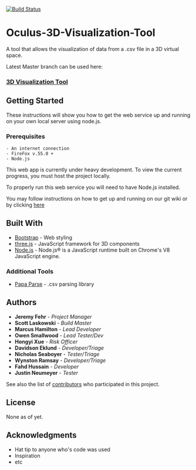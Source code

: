 [![Build Status](https://travis-ci.org/mah985/Oculus-3D-Visualization-Tool.svg?branch=Development)](https://travis-ci.org/mah985/Oculus-3D-Visualization-Tool)


# Oculus-3D-Visualization-Tool
A tool that allows the visualization  of data from a .csv file in a 3D virtual space.

Latest Master branch can be used here:
### [3D Visualization Tool](https://oculus-3d-visualization-c5687.firebaseapp.com/)

## Getting Started

These instructions will show you how to get the web service up and running on your own local server using node.js.

### Prerequisites

```
- An internet connection
- FireFox v.55.0 +
- Node.js
```

This web app is currently under heavy development. To view the current progress, you must host the project locally.

To properly run this web service you will need to have Node.js installed.

You may follow instructions on how to get up and running on our git wiki or by clicking [here](https://github.com/mah985/Oculus-3D-Visualization-Tool/wiki/Dev-Instructions)



## Built With

* [Bootstrap](https://getbootstrap.com/) - Web styling
* [three.js](https://threejs.org/) - JavaScript framework for 3D components
* [Node.js](https://nodejs.org/en/) - Node.js® is a JavaScript runtime built on Chrome's V8 JavaScript engine.

### Additional Tools

* [Papa Parse](http://papaparse.com/) - .csv parsing library


## Authors

* **Jeremy Fehr** - *Project Manager*
* **Scott Laskowski** - *Build Master*
* **Marcus Hamilton** - *Lead Developer*
* **Owen Smallwood** - *Lead Tester/Dev*
* **Hongyi Xue** - *Risk Officer*
* **Davidson Eklund** - *Developer/Triage*
* **Nicholas Seaboyer** - *Tester/Triage*
* **Wynston Ramsay** - *Developer/Triage*
* **Fahd Hussain** - *Developer*  
* **Justin Neumeyer** - *Tester*   


See also the list of [contributors](https://github.com/mah985/Oculus-3D-Visualization-Tool/graphs/contributors) who participated in this project.

## License

None as of yet.

## Acknowledgments

* Hat tip to anyone who's code was used
* Inspiration
* etc
